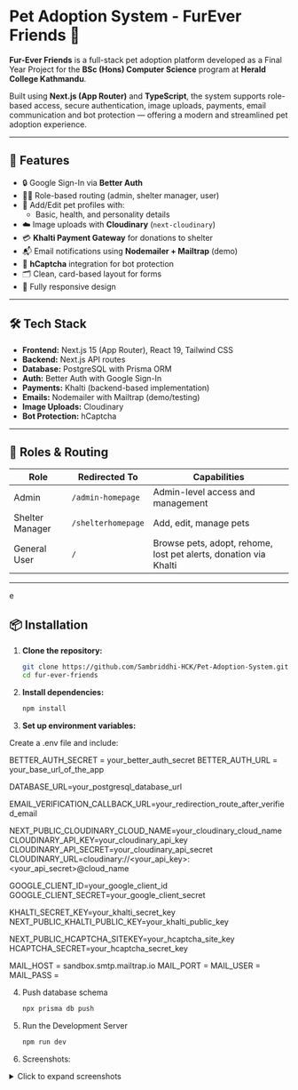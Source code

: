 # Pet Adoption System - FurEver Friends 🐾

**Fur-Ever Friends** is a full-stack pet adoption platform developed as a Final Year Project for the **BSc (Hons) Computer Science** program at **Herald College Kathmandu**.

Built using **Next.js (App Router)** and **TypeScript**, the system supports role-based access, secure authentication, image uploads, payments, email communication and bot protection — offering a modern and streamlined pet adoption experience.

---

## 🚀 Features

- 🔒 Google Sign-In via **Better Auth**
- 🧑‍💼 Role-based routing (admin, shelter manager, user)
- 🐶 Add/Edit pet profiles with:
  - Basic, health, and personality details
- ☁️ Image uploads with **Cloudinary** (`next-cloudinary`)
- 💳 **Khalti Payment Gateway** for donations to shelter
- 📬 Email notifications using **Nodemailer + Mailtrap** (demo)
- 🧠 **hCaptcha** integration for bot protection
- 🗂 Clean, card-based layout for forms
- 📱 Fully responsive design

---

## 🛠️ Tech Stack

- **Frontend:** Next.js 15 (App Router), React 19, Tailwind CSS
- **Backend:** Next.js API routes
- **Database:** PostgreSQL with Prisma ORM
- **Auth:** Better Auth with Google Sign-In
- **Payments:** Khalti (backend-based implementation)
- **Emails:** Nodemailer with Mailtrap (demo/testing)
- **Image Uploads:** Cloudinary
- **Bot Protection:** hCaptcha

---

## 🔐 Roles & Routing

| Role            | Redirected To         | Capabilities                                                      |
|-----------------|-----------------------|-------------------------------------------------------------------|
| Admin           | `/admin-homepage`     | Admin-level access and management                                 |
| Shelter Manager | `/shelterhomepage`    | Add, edit, manage pets                                            |
| General User    | `/`                   | Browse pets, adopt, rehome, lost pet alerts, donation via Khalti  |

---
e
## 📦 Installation

1. **Clone the repository:**
   ```bash
   git clone https://github.com/Sambriddhi-HCK/Pet-Adoption-System.git
   cd fur-ever-friends
   
2. **Install dependencies:**
   ```bash
   npm install

3. **Set up environment variables:**

Create a .env file and include: 

BETTER_AUTH_SECRET = your_better_auth_secret
BETTER_AUTH_URL = your_base_url_of_the_app

DATABASE_URL=your_postgresql_database_url

EMAIL_VERIFICATION_CALLBACK_URL=your_redirection_route_after_verified_email

NEXT_PUBLIC_CLOUDINARY_CLOUD_NAME=your_cloudinary_cloud_name
CLOUDINARY_API_KEY=your_cloudinary_api_key
CLOUDINARY_API_SECRET=your_cloudinary_api_secret
CLOUDINARY_URL=cloudinary://<your_api_key>:<your_api_secret>@cloud_name

GOOGLE_CLIENT_ID=your_google_client_id
GOOGLE_CLIENT_SECRET=your_google_client_secret

KHALTI_SECRET_KEY=your_khalti_secret_key
NEXT_PUBLIC_KHALTI_PUBLIC_KEY=your_khalti_public_key

NEXT_PUBLIC_HCAPTCHA_SITEKEY=your_hcaptcha_site_key
HCAPTCHA_SECRET=your_hcaptcha_secret_key

MAIL_HOST = sandbox.smtp.mailtrap.io
MAIL_PORT = 
MAIL_USER = 
MAIL_PASS = 

4. Push database schema
    ```bash
    npx prisma db push

5. Run the Development Server
    ```bash
    npm run dev

6. Screenshots:

<details>
  <summary>Click to expand screenshots</summary>
  
  ### User Interface
  
  #### Homepage
  ![Homepage](/public/screenshots/mainhomepage.png)
  
  #### Pet Browsing
  ![Pet Browsing](/public/screenshots/searchpets.png)
  
  ### Shelter Manager Interface
  
  #### Shelter Homepage
  ![Shelter Homepage](/public/screenshots/shelter-homepage.png)
  
  #### Add Pet Form
  ![Add Pet Form](/public/screenshots/shelter-addpet.png)
  
  #### Rehome Request View
  ![Rehome Requests Form](/public/screenshots/shelter-rehomerequests.png)

  ### Admin Interface
  
  #### Admin Homepage
  ![Admin Homepage](/public/screenshots/admin-homepage.png)

  #### Claim Lost Pets
   ![Claim Lost Pets](/public/screenshots/admin-claimlostpets.png)

</details>